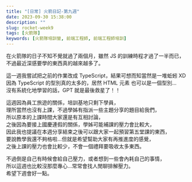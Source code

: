 ```yaml
---
title: "[日常] 火箭日記-第九週"
date: 2023-09-30 15:38:00
description: ""
slug: rocket-week9
tags: [火箭隊]
keywords: [火箭隊培訓營, 前端工程師, 前端工程師培訓]
---
```


在火箭隊的日子不知不覺就過了兩個月，雖然 JS 的訓練時程才過了一半而已，  
不過最近深感要學的東西真的越來越多了。

<!-- more -->

這一週我嘗試把之前的作業改成 TypeScript，結果可想而知當然是一堆蚯蚓 XD  
因為 TypeScript 的型別真的太多的，居然 HTML 元素 也可以是一個型別...  
沒有系統化地學習的話，GPT 就是最後救星了！！

這週因為員工旅遊的關係，培訓基地只剩下學員，  
理所當然也沒有上課，不過學姊有指派一些主題分享的題目給我們，  
所以原本的上課時間大家還是有互相討論，  
之後因為要接上國慶連假的關係，學姊可能補課的壓力會比較大，  
因此我也提議在本週分享結束之後可以跟大家一起預習第五堂課的東西，  
要說教學我還不夠格啦...但就是希望幫助大家有再推進度的感覺，  
之後上課的壓力也會比較少，不會一個禮拜要吸收太多東西。

不過倒是自己有時候會給自己壓力，或者想到一些會內耗自己的事情，  
所以這週也比較沒那麼專心...常常會找人閒聊排解壓力。  
希望下週會好一點。
